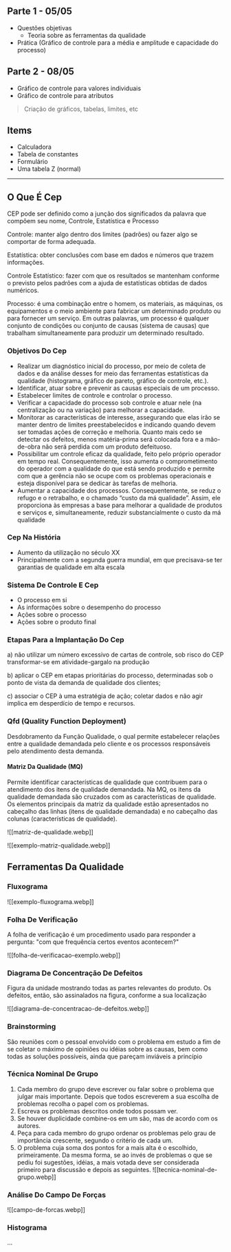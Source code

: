 ## Parte 1 - 05/05

- Questões objetivas
	- Teoria sobre as ferramentas da qualidade
- Prática (Gráfico de controle para a média e amplitude e capacidade do processo)

## Parte 2 - 08/05

- Gráfico de controle para valores individuais
- Gráfico de controle para atributos

> Criação de gráficos, tabelas, limites, etc

## Items

- Calculadora
- Tabela de constantes
- Formulário
- Uma tabela Z (normal)

---

## O Que É Cep

CEP pode ser definido como a junção dos significados da palavra que compõem seu nome, Controle, Estatística e Processo

Controle: manter algo dentro dos limites (padrões) ou fazer algo se comportar de forma adequada.

Estatística: obter conclusões com base em dados e números que trazem informações.

Controle Estatístico: fazer com que os resultados se mantenham conforme o previsto pelos padrões com a ajuda de estatísticas obtidas de dados numéricos.

Processo: é uma combinação entre o homem, os materiais, as máquinas, os equipamentos e o meio ambiente para fabricar um determinado produto ou para fornecer um serviço. Em outras palavras, um processo é qualquer conjunto de condições ou conjunto de causas (sistema de causas) que trabalham simultaneamente para produzir um determinado resultado.

### Objetivos Do Cep

- Realizar um diagnóstico inicial do processo, por meio de coleta de dados e da análise desses for meio das ferramentas estatísticas da qualidade (histograma, gráfico de pareto, gráfico de controle, etc.).
- Identificar, atuar sobre e prevenir as causas especiais de um processo.
- Estabelecer limites de controle e controlar o processo.
- Verificar a capacidade do processo sob controle e atuar nele (na centralização ou na variação) para melhorar a capacidade.
- Monitorar as características de interesse, assegurando que elas irão se manter dentro de limites preestabelecidos e indicando quando devem ser tomadas ações de correção e melhoria. Quanto mais cedo se detectar os defeitos, menos matéria-prima será colocada fora e a mão-de-obra não será perdida com um produto defeituoso.
- Possibilitar um controle eficaz da qualidade, feito pelo próprio operador em tempo real. Consequentemente, isso aumenta o comprometimento do operador com a qualidade do que está sendo produzido e permite com que a gerência não se ocupe com os problemas operacionais e esteja disponível para se dedicar às tarefas de melhoria.
- Aumentar a capacidade dos processos. Consequentemente, se reduz o refugo e o retrabalho, e o chamado “custo da má qualidade”. Assim, ele proporciona às empresas a base para melhorar a qualidade de produtos e serviços e, simultaneamente, reduzir substancialmente o custo da má qualidade

### Cep Na História

- Aumento da utilização no século XX
- Principalmente com a segunda guerra mundial, em que precisava-se ter garantias de qualidade em alta escala

### Sistema De Controle E Cep

- O processo em si
- As informações sobre o desempenho do processo
- Ações sobre o processo
- Ações sobre o produto final

### Etapas Para a Implantação Do Cep

a) não utilizar um número excessivo de cartas de controle, sob risco do CEP transformar-se em atividade-gargalo na produção

b) aplicar o CEP em etapas prioritárias do processo, determinadas sob o ponto de vista da demanda de qualidade dos clientes;

c) associar o CEP à uma estratégia de ação; coletar dados e não agir implica em desperdício de tempo e recursos.

### Qfd (Quality Function Deployment)

Desdobramento da Função Qualidade, o qual permite estabelecer relações entre a qualidade demandada pelo cliente e os processos responsáveis pelo atendimento desta demanda.

#### Matriz Da Qualidade (MQ)

Permite identificar características de qualidade que contribuem para o atendimento dos itens de qualidade demandada. Na MQ, os itens da qualidade demandada são cruzados com as características de qualidade. Os elementos principais da matriz da qualidade estão apresentados no cabeçalho das linhas (itens de qualidade demandada) e no cabeçalho das colunas (características de qualidade).

![[matriz-de-qualidade.webp]]

![[exemplo-matriz-qualidade.webp]]

## Ferramentas Da Qualidade

### Fluxograma

![[exemplo-fluxograma.webp]]

### Folha De Verificação

A folha de verificação é um procedimento usado para responder a pergunta: "com que frequência certos eventos acontecem?"

![[folha-de-verificacao-exemplo.webp]]

### Diagrama De Concentração De Defeitos

Figura da unidade mostrando todas as partes relevantes do produto. Os defeitos, então, são assinalados na figura, conforme a sua localização

![[diagrama-de-concentracao-de-defeitos.webp]]

### Brainstorming

São reuniões com o pessoal envolvido com o problema em estudo a fim de se coletar o máximo de opiniões ou idéias sobre as causas, bem como todas as soluções possíveis, ainda que pareçam inviáveis a princípio

### Técnica Nominal De Grupo

1. Cada membro do grupo deve escrever ou falar sobre o problema que julgar mais
importante. Depois que todos escreverem a sua escolha de problemas recolha o papel
com os problemas.
2. Escreva os problemas descritos onde todos possam ver.
3. Se houver duplicidade combine-os em um são, mas de acordo com os autores.
4. Peça para cada membro do grupo ordenar os problemas pelo grau de importância
crescente, segundo o critério de cada um.
5. O problema cuja soma dos pontos for a mais alta é o escolhido, primeiramente. Da
mesma forma, se ao invés de problemas o que se pediu foi sugestões, idéias, a mais
votada deve ser considerada primeiro para discussão e depois as seguintes.
![[tecnica-nominal-de-grupo.webp]]

### Análise Do Campo De Forças

![[campo-de-forcas.webp]]

### Histograma

…
